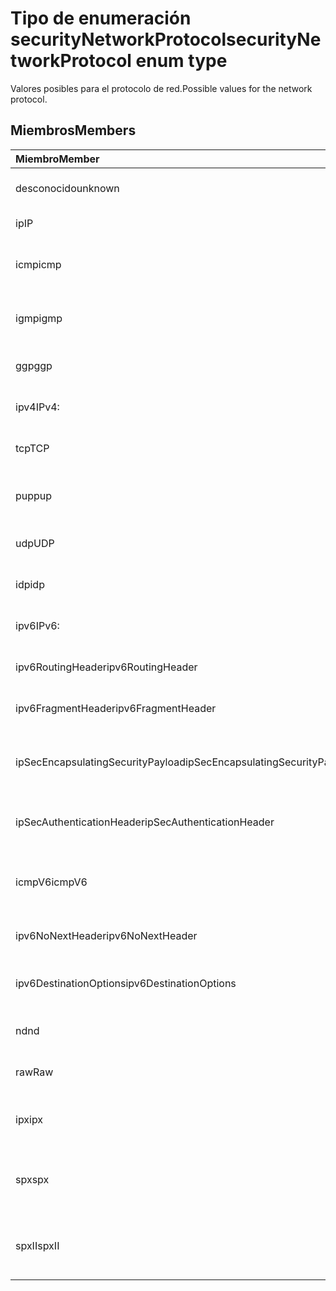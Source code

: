 # <a name="securitynetworkprotocol-enum-type"></a><span data-ttu-id="fe81d-101">Tipo de enumeración securityNetworkProtocol</span><span class="sxs-lookup"><span data-stu-id="fe81d-101">securityNetworkProtocol enum type</span></span>

<span data-ttu-id="fe81d-102">Valores posibles para el protocolo de red.</span><span class="sxs-lookup"><span data-stu-id="fe81d-102">Possible values for the network protocol.</span></span>

## <a name="members"></a><span data-ttu-id="fe81d-103">Miembros</span><span class="sxs-lookup"><span data-stu-id="fe81d-103">Members</span></span>

|<span data-ttu-id="fe81d-104">Miembro</span><span class="sxs-lookup"><span data-stu-id="fe81d-104">Member</span></span>|<span data-ttu-id="fe81d-105">Valor</span><span class="sxs-lookup"><span data-stu-id="fe81d-105">Value</span></span>|<span data-ttu-id="fe81d-106">Descripción</span><span class="sxs-lookup"><span data-stu-id="fe81d-106">Description</span></span>|
|:---|:---|:---|
|<span data-ttu-id="fe81d-107">desconocido</span><span class="sxs-lookup"><span data-stu-id="fe81d-107">unknown</span></span>|<span data-ttu-id="fe81d-108">-1</span><span class="sxs-lookup"><span data-stu-id="fe81d-108">-1</span></span>|<span data-ttu-id="fe81d-109">Protocolo desconocido.</span><span class="sxs-lookup"><span data-stu-id="fe81d-109">Unknown protocol.</span></span>|
|<span data-ttu-id="fe81d-110">ip</span><span class="sxs-lookup"><span data-stu-id="fe81d-110">IP</span></span>|<span data-ttu-id="fe81d-111">0</span><span class="sxs-lookup"><span data-stu-id="fe81d-111">0%</span></span>|<span data-ttu-id="fe81d-112">Protocolo de Internet.</span><span class="sxs-lookup"><span data-stu-id="fe81d-112">internet protocol</span></span>|
|<span data-ttu-id="fe81d-113">icmp</span><span class="sxs-lookup"><span data-stu-id="fe81d-113">icmp</span></span>|<span data-ttu-id="fe81d-114">1</span><span class="sxs-lookup"><span data-stu-id="fe81d-114">-1</span></span>| <span data-ttu-id="fe81d-115">Protocolo de mensaje de control de Internet.</span><span class="sxs-lookup"><span data-stu-id="fe81d-115">Internet Control Message Protocol.</span></span>|
|<span data-ttu-id="fe81d-116">igmp</span><span class="sxs-lookup"><span data-stu-id="fe81d-116">igmp</span></span>|<span data-ttu-id="fe81d-117">2</span><span class="sxs-lookup"><span data-stu-id="fe81d-117">-2</span></span>| <span data-ttu-id="fe81d-118">Protocolo de administración de grupos de Internet.</span><span class="sxs-lookup"><span data-stu-id="fe81d-118">Internet Group Management Protocol.</span></span>|
|<span data-ttu-id="fe81d-119">ggp</span><span class="sxs-lookup"><span data-stu-id="fe81d-119">ggp</span></span>|<span data-ttu-id="fe81d-120">3</span><span class="sxs-lookup"><span data-stu-id="fe81d-120">-3</span></span>| <span data-ttu-id="fe81d-121">Protocolo de compuerta a compuerta</span><span class="sxs-lookup"><span data-stu-id="fe81d-121">Gateway To Gateway Protocol.</span></span>|
|<span data-ttu-id="fe81d-122">ipv4</span><span class="sxs-lookup"><span data-stu-id="fe81d-122">IPv4:</span></span>|<span data-ttu-id="fe81d-123">4</span><span class="sxs-lookup"><span data-stu-id="fe81d-123">-4</span></span>| <span data-ttu-id="fe81d-124">Protocolo de Internet versión 4</span><span class="sxs-lookup"><span data-stu-id="fe81d-124">Internet Protocol version 4 (TCP/IP v4)</span></span>|
|<span data-ttu-id="fe81d-125">tcp</span><span class="sxs-lookup"><span data-stu-id="fe81d-125">TCP</span></span>|<span data-ttu-id="fe81d-126">6</span><span class="sxs-lookup"><span data-stu-id="fe81d-126">-6</span></span>| <span data-ttu-id="fe81d-127">Protocolo de Control de Transmisión.</span><span class="sxs-lookup"><span data-stu-id="fe81d-127">Transmission Control Protocol.</span></span>|
|<span data-ttu-id="fe81d-128">pup</span><span class="sxs-lookup"><span data-stu-id="fe81d-128">pup</span></span>|<span data-ttu-id="fe81d-129">12</span><span class="sxs-lookup"><span data-stu-id="fe81d-129">1.2</span></span>| <span data-ttu-id="fe81d-130">Protocolo de paquetes Universal del PARC.</span><span class="sxs-lookup"><span data-stu-id="fe81d-130">PARC Universal Packet Protocol.</span></span>|
|<span data-ttu-id="fe81d-131">udp</span><span class="sxs-lookup"><span data-stu-id="fe81d-131">UDP</span></span>|<span data-ttu-id="fe81d-132">17</span><span class="sxs-lookup"><span data-stu-id="fe81d-132">-17</span></span>| <span data-ttu-id="fe81d-133">Protocolo de datagramas de usuario</span><span class="sxs-lookup"><span data-stu-id="fe81d-133">User Datagram Protocol (UDP)</span></span>|
|<span data-ttu-id="fe81d-134">idp</span><span class="sxs-lookup"><span data-stu-id="fe81d-134">idp</span></span>|<span data-ttu-id="fe81d-135">22</span><span class="sxs-lookup"><span data-stu-id="fe81d-135">2.2</span></span>| <span data-ttu-id="fe81d-136">Protocolo de datagramas de Internet.</span><span class="sxs-lookup"><span data-stu-id="fe81d-136">Internet Datagram Protocol.</span></span>|
|<span data-ttu-id="fe81d-137">ipv6</span><span class="sxs-lookup"><span data-stu-id="fe81d-137">IPv6:</span></span>|<span data-ttu-id="fe81d-138">41</span><span class="sxs-lookup"><span data-stu-id="fe81d-138">4.1</span></span>| <span data-ttu-id="fe81d-139">Protocolo de Internet versión 6 (ipv6).</span><span class="sxs-lookup"><span data-stu-id="fe81d-139">Internet Protocol version 6 (ipv6).</span></span>|
|<span data-ttu-id="fe81d-140">ipv6RoutingHeader</span><span class="sxs-lookup"><span data-stu-id="fe81d-140">ipv6RoutingHeader</span></span>|<span data-ttu-id="fe81d-141">43</span><span class="sxs-lookup"><span data-stu-id="fe81d-141">4.3</span></span>| <span data-ttu-id="fe81d-142">Encabezado de enrutamiento IPv6.</span><span class="sxs-lookup"><span data-stu-id="fe81d-142">ipv6 Routing header.</span></span>|
|<span data-ttu-id="fe81d-143">ipv6FragmentHeader</span><span class="sxs-lookup"><span data-stu-id="fe81d-143">ipv6FragmentHeader</span></span>|<span data-ttu-id="fe81d-144">44</span><span class="sxs-lookup"><span data-stu-id="fe81d-144">4.4</span></span>| <span data-ttu-id="fe81d-145">Encabezado de fragmento de IPv6.</span><span class="sxs-lookup"><span data-stu-id="fe81d-145">ipv6 Fragment header.</span></span>|
|<span data-ttu-id="fe81d-146">ipSecEncapsulatingSecurityPayload</span><span class="sxs-lookup"><span data-stu-id="fe81d-146">ipSecEncapsulatingSecurityPayload</span></span>|<span data-ttu-id="fe81d-147">50</span><span class="sxs-lookup"><span data-stu-id="fe81d-147">50%</span></span>| <span data-ttu-id="fe81d-148">Encabezado de carga útil de seguridad de encapsulación de IPv6.</span><span class="sxs-lookup"><span data-stu-id="fe81d-148">ipv6 Encapsulating Security Payload header.</span></span>|
|<span data-ttu-id="fe81d-149">ipSecAuthenticationHeader</span><span class="sxs-lookup"><span data-stu-id="fe81d-149">ipSecAuthenticationHeader</span></span>|<span data-ttu-id="fe81d-150">51</span><span class="sxs-lookup"><span data-stu-id="fe81d-150">5.1</span></span>| <span data-ttu-id="fe81d-151">Encabezado de autenticación de IPv6.</span><span class="sxs-lookup"><span data-stu-id="fe81d-151">ipv6 Authentication header.</span></span>|
|<span data-ttu-id="fe81d-152">icmpV6</span><span class="sxs-lookup"><span data-stu-id="fe81d-152">icmpV6</span></span>|<span data-ttu-id="fe81d-153">58</span><span class="sxs-lookup"><span data-stu-id="fe81d-153">5.8</span></span>| <span data-ttu-id="fe81d-154">Protocolo de mensaje de control de Internet para ipv6.</span><span class="sxs-lookup"><span data-stu-id="fe81d-154">Internet Control Message Protocol for ipv6.</span></span>|
|<span data-ttu-id="fe81d-155">ipv6NoNextHeader</span><span class="sxs-lookup"><span data-stu-id="fe81d-155">ipv6NoNextHeader</span></span>|<span data-ttu-id="fe81d-156">59</span><span class="sxs-lookup"><span data-stu-id="fe81d-156">5.9</span></span>| <span data-ttu-id="fe81d-157">IPv6 no hay encabezado siguiente.</span><span class="sxs-lookup"><span data-stu-id="fe81d-157">ipv6 No next header.</span></span>|
|<span data-ttu-id="fe81d-158">ipv6DestinationOptions</span><span class="sxs-lookup"><span data-stu-id="fe81d-158">ipv6DestinationOptions</span></span>|<span data-ttu-id="fe81d-159">60</span><span class="sxs-lookup"><span data-stu-id="fe81d-159">-60</span></span>| <span data-ttu-id="fe81d-160">Encabezado de opciones de destino de ipv6.</span><span class="sxs-lookup"><span data-stu-id="fe81d-160">ipv6 Destination Options header.</span></span>|
|<span data-ttu-id="fe81d-161">nd</span><span class="sxs-lookup"><span data-stu-id="fe81d-161">nd</span></span>|<span data-ttu-id="fe81d-162">77</span><span class="sxs-lookup"><span data-stu-id="fe81d-162">7.7</span></span>| <span data-ttu-id="fe81d-163">Protocolo NET Disk (no oficial).</span><span class="sxs-lookup"><span data-stu-id="fe81d-163">Net Disk Protocol (unofficial).</span></span>|
|<span data-ttu-id="fe81d-164">raw</span><span class="sxs-lookup"><span data-stu-id="fe81d-164">Raw</span></span>|<span data-ttu-id="fe81d-165">255</span><span class="sxs-lookup"><span data-stu-id="fe81d-165">255 characters</span></span>| <span data-ttu-id="fe81d-166">Protocolo de paquetes RAW IP.</span><span class="sxs-lookup"><span data-stu-id="fe81d-166">Raw IP packet protocol.</span></span>|
|<span data-ttu-id="fe81d-167">ipx</span><span class="sxs-lookup"><span data-stu-id="fe81d-167">ipx</span></span>|<span data-ttu-id="fe81d-168">1000</span><span class="sxs-lookup"><span data-stu-id="fe81d-168">1,000</span></span>| <span data-ttu-id="fe81d-169">Protocolo de intercambio de paquetes de Internet.</span><span class="sxs-lookup"><span data-stu-id="fe81d-169">Internet Packet Exchange Protocol.</span></span>|
|<span data-ttu-id="fe81d-170">spx</span><span class="sxs-lookup"><span data-stu-id="fe81d-170">spx</span></span>|<span data-ttu-id="fe81d-171">1256</span><span class="sxs-lookup"><span data-stu-id="fe81d-171">1256</span></span>| <span data-ttu-id="fe81d-172">Protocolo de intercambio de paquetes secuenciado.</span><span class="sxs-lookup"><span data-stu-id="fe81d-172">Sequenced Packet Exchange protocol.</span></span>|
|<span data-ttu-id="fe81d-173">spxII</span><span class="sxs-lookup"><span data-stu-id="fe81d-173">spxII</span></span>|<span data-ttu-id="fe81d-174">1257</span><span class="sxs-lookup"><span data-stu-id="fe81d-174">1257</span></span>| <span data-ttu-id="fe81d-175">Protocolo de intercambio de paquetes secuenciado versión 2.</span><span class="sxs-lookup"><span data-stu-id="fe81d-175">Sequenced Packet Exchange version 2 protocol.</span></span>|